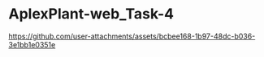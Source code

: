 # AplexPlant-web_Task-4
https://github.com/user-attachments/assets/bcbee168-1b97-48dc-b036-3e1bb1e0351e
